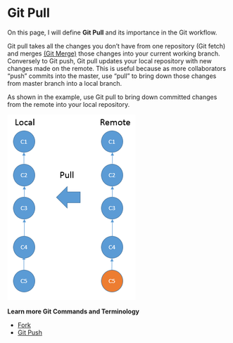 # Git Pull

On this page, I will define **Git Pull** and its importance in the Git workflow.

Git pull takes all the changes you don’t have from one repository (Git fetch) and merges [(Git Merge)](https://github.com/Shannon-NJIT/MiniProject1/blob/master/GitCommands/Merge.md) those changes into your current working branch. Conversely to Git push, Git pull updates your local repository with new changes made on the remote. This is useful because as more collaborators “push” commits into the master, use “pull” to bring down those changes from master branch into a local branch.

As shown in the example, use Git pull to bring down committed changes from the remote into your local repository.


![pull](/images/images/GitCommands/pull.png)


**Learn more Git Commands and Terminology**
* [Fork](https://github.com/Shannon-NJIT/MiniProject1/blob/master/GitCommands/Fork.md)
* [Git Push](https://github.com/Shannon-NJIT/MiniProject1/blob/master/GitCommands/GitPush.md)

